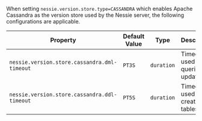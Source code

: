 When setting `nessie.version.store.type=CASSANDRA` which enables Apache Cassandra as the  version store used by the Nessie server, the following configurations are applicable.

| Property | Default Value | Type | Description |
|----------|---------------|------|-------------|
| `nessie.version.store.cassandra.dml-timeout` | `PT3S` | `duration` | Timeout used for queries and updates.  |
| `nessie.version.store.cassandra.ddl-timeout` | `PT5S` | `duration` | Timeout used when creating tables.  |
